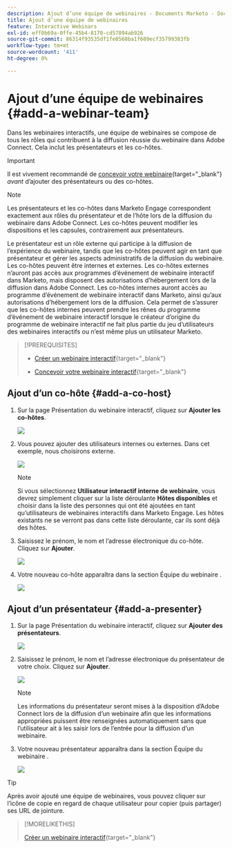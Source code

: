 ```yaml
---
description: Ajout d’une équipe de webinaires - Documents Marketo - Documentation du produit
title: Ajout d’une équipe de webinaires
feature: Interactive Webinars
exl-id: eff0b69a-0ffe-45b4-8170-cd57894ab926
source-git-commit: 86314f93535df1fe0568ba1f609ecf35799383fb
workflow-type: tm+mt
source-wordcount: '411'
ht-degree: 0%

---
```


# Ajout d’une équipe de webinaires {#add-a-webinar-team}

Dans les webinaires interactifs, une équipe de webinaires se compose de tous les rôles qui contribuent à la diffusion réussie du webinaire dans Adobe Connect. Cela inclut les présentateurs et les co-hôtes.

>[!IMPORTANT]
>
>Il est vivement recommandé de [concevoir votre webinaire](/help/marketo/product-docs/demand-generation/events/interactive-webinars/designing-interactive-webinars.md){target="_blank"} _avant_ d’ajouter des présentateurs ou des co-hôtes.

>[!NOTE]
>
>Les présentateurs et les co-hôtes dans Marketo Engage correspondent exactement aux rôles du présentateur et de l’hôte lors de la diffusion du webinaire dans Adobe Connect. Les co-hôtes peuvent modifier les dispositions et les capsules, contrairement aux présentateurs.

Le présentateur est un rôle externe qui participe à la diffusion de l’expérience du webinaire, tandis que les co-hôtes peuvent agir en tant que présentateur et gérer les aspects administratifs de la diffusion du webinaire. Les co-hôtes peuvent être internes et externes. Les co-hôtes externes n’auront pas accès aux programmes d’événement de webinaire interactif dans Marketo, mais disposent des autorisations d’hébergement lors de la diffusion dans Adobe Connect. Les co-hôtes internes auront accès au programme d’événement de webinaire interactif dans Marketo, ainsi qu’aux autorisations d’hébergement lors de la diffusion. Cela permet de s’assurer que les co-hôtes internes peuvent prendre les rênes du programme d’événement de webinaire interactif lorsque le créateur d’origine du programme de webinaire interactif ne fait plus partie du jeu d’utilisateurs des webinaires interactifs ou n’est même plus un utilisateur Marketo.

>[!PREREQUISITES]
>
>* [Créer un webinaire interactif](/help/marketo/product-docs/demand-generation/events/interactive-webinars/create-an-interactive-webinar.md){target="_blank"}
>
>* [Concevoir votre webinaire interactif](/help/marketo/product-docs/demand-generation/events/interactive-webinars/designing-interactive-webinars.md){target="_blank"}

## Ajout d’un co-hôte {#add-a-co-host}

1. Sur la page Présentation du webinaire interactif, cliquez sur **Ajouter les co-hôtes**.

   ![](assets/add-a-webinar-team-1.png)

1. Vous pouvez ajouter des utilisateurs internes ou externes. Dans cet exemple, nous choisirons externe.

   ![](assets/add-a-webinar-team-2.png)

   >[!NOTE]
   >
   >Si vous sélectionnez **Utilisateur interactif interne de webinaire**, vous devrez simplement cliquer sur la liste déroulante **Hôtes disponibles** et choisir dans la liste des personnes qui ont été ajoutées en tant qu’utilisateurs de webinaires interactifs dans Marketo Engage. Les hôtes existants ne se verront pas dans cette liste déroulante, car ils sont déjà des hôtes.

1. Saisissez le prénom, le nom et l’adresse électronique du co-hôte. Cliquez sur **Ajouter**.

   ![](assets/add-a-webinar-team-3.png)

1. Votre nouveau co-hôte apparaîtra dans la section Équipe du webinaire .

   ![](assets/add-a-webinar-team-4.png)

## Ajout d’un présentateur {#add-a-presenter}

1. Sur la page Présentation du webinaire interactif, cliquez sur **Ajouter des présentateurs**.

   ![](assets/add-a-webinar-team-5.png)

1. Saisissez le prénom, le nom et l’adresse électronique du présentateur de votre choix. Cliquez sur **Ajouter**.

   ![](assets/add-a-webinar-team-6.png)

   >[!NOTE]
   >
   >Les informations du présentateur seront mises à la disposition d’Adobe Connect lors de la diffusion d’un webinaire afin que les informations appropriées puissent être renseignées automatiquement sans que l’utilisateur ait à les saisir lors de l’entrée pour la diffusion d’un webinaire.

1. Votre nouveau présentateur apparaîtra dans la section Équipe du webinaire .

   ![](assets/add-a-webinar-team-7.png)

>[!TIP]
>
>Après avoir ajouté une équipe de webinaires, vous pouvez cliquer sur l’icône de copie en regard de chaque utilisateur pour copier (puis partager) ses URL de jointure.

>[!MORELIKETHIS]
>
>[Créer un webinaire interactif](/help/marketo/product-docs/demand-generation/events/interactive-webinars/create-an-interactive-webinar.md){target="_blank"}
